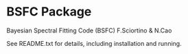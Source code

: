 # BSFC Package

Bayesian Spectral Fitting Code (BSFC)
F.Sciortino & N.Cao

See README.txt for details, including installation and running.

